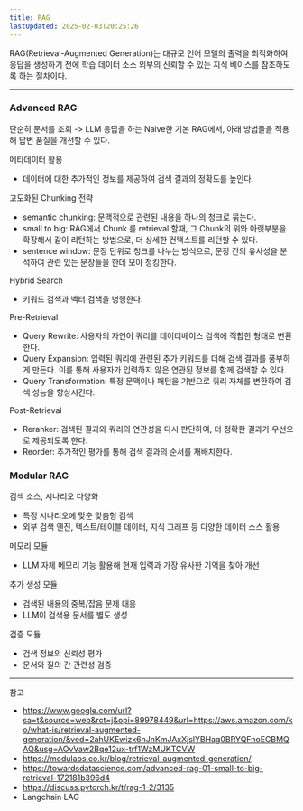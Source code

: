 ```yaml
---
title: RAG
lastUpdated: 2025-02-03T20:25:26
---
```

RAG(Retrieval-Augmented Generation)는 대규모 언어 모델의 출력을 최적화하여 응답을 생성하기 전에 학습 데이터 소스 외부의 신뢰할 수 있는 지식 베이스를 참조하도록 하는 절차이다.

---

### Advanced RAG

단순히 문서를 조회 -> LLM 응답을 하는 Naive한 기본 RAG에서, 아래 방법들을 적용해 답변 품질을 개선할 수 있다.

메타데이터 활용

- 데이터에 대한 추가적인 정보를 제공하여 검색 결과의 정확도를 높인다.

고도화된 Chunking 전략

- semantic chunking: 문맥적으로 관련된 내용을 하나의 청크로 묶는다.
- small to big: RAG에서 Chunk 를 retrieval 할때, 그 Chunk의 위와 아랫부분을 확장해서 같이 리턴하는 방법으로, 더 상세한 컨택스트를 리턴할 수 있다.
- sentence window: 문장 단위로 청크를 나누는 방식으로, 문장 간의 유사성을 분석하여 관련 있는 문장들을 한데 모아 청킹한다.

Hybrid Search

- 키워드 검색과 벡터 검색을 병행한다.

Pre-Retrieval

- Query Rewrite: 사용자의 자연어 쿼리를 데이터베이스 검색에 적합한 형태로 변환한다.
- Query Expansion: 입력된 쿼리에 관련된 추가 키워드를 더해 검색 결과를 풍부하게 만든다. 이를 통해 사용자가 입력하지 않은 연관된 정보를 함께 검색할 수 있다.
- Query Transformation: 특정 문맥이나 패턴을 기반으로 쿼리 자체를 변환하여 검색 성능을 향상시킨다.

Post-Retrieval

- Reranker: 검색된 결과와 쿼리의 연관성을 다시 판단하여, 더 정확한 결과가 우선으로 제공되도록 한다.
- Reorder: 추가적인 평가를 통해 검색 결과의 순서를 재배치한다.

### Modular RAG

검색 소스, 시나리오 다양화

- 특정 시나리오에 맞춘 맞춤형 검색
- 외부 검색 엔진, 텍스트/테이블 데이터, 지식 그래프 등 다양한 데이터 소스 활용

메모리 모듈

- LLM 자체 메모리 기능 활용해 현재 입력과 가장 유사한 기억을 찾아 개선

추가 생성 모듈

- 검색된 내용의 중복/잡음 문제 대응
- LLM이 검색용 문서를 별도 생성

검증 모듈

- 검색 정보의 신뢰성 평가
- 문서와 질의 간 관련성 검증

---
참고

- <https://www.google.com/url?sa=t&source=web&rct=j&opi=89978449&url=https://aws.amazon.com/ko/what-is/retrieval-augmented-generation/&ved=2ahUKEwizx6nJnKmJAxXjslYBHag0BRYQFnoECBMQAQ&usg=AOvVaw2Bqe12ux-trf1WzMUKTCVW>
- <https://modulabs.co.kr/blog/retrieval-augmented-generation/>
- <https://towardsdatascience.com/advanced-rag-01-small-to-big-retrieval-172181b396d4>
- <https://discuss.pytorch.kr/t/rag-1-2/3135>
- Langchain LAG
